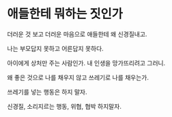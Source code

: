 # 애들한테 뭐하는 짓인가
더러운 것 보고 더러운 마음으로
애들한테 왜 신경질내고. 

나는 부모답지 못하고 어른답지 못하다. 

아이에게 상처만 주는 사람인가. 
내 인생을 망가뜨리려고 그러니. 

왜 좋은 것으로 나를 채우지 않고 쓰레기로 나를 채우는가. 

쓰레기를 넣는 행동은 하지 말자. 

신경질, 소리지르는 행동, 위협, 협박 하지말자. 


